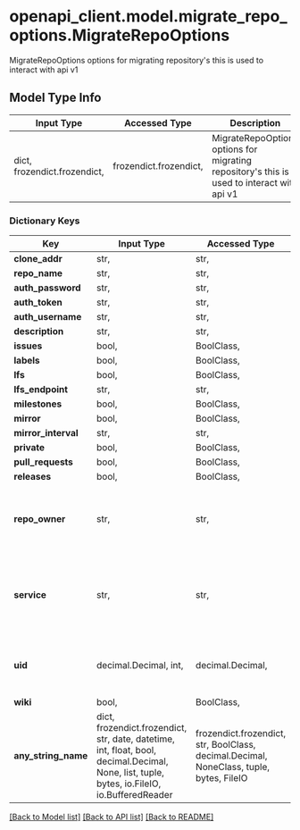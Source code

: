 # openapi_client.model.migrate_repo_options.MigrateRepoOptions

MigrateRepoOptions options for migrating repository's this is used to interact with api v1

## Model Type Info
Input Type | Accessed Type | Description | Notes
------------ | ------------- | ------------- | -------------
dict, frozendict.frozendict,  | frozendict.frozendict,  | MigrateRepoOptions options for migrating repository&#x27;s this is used to interact with api v1 | 

### Dictionary Keys
Key | Input Type | Accessed Type | Description | Notes
------------ | ------------- | ------------- | ------------- | -------------
**clone_addr** | str,  | str,  |  | 
**repo_name** | str,  | str,  |  | 
**auth_password** | str,  | str,  |  | [optional] 
**auth_token** | str,  | str,  |  | [optional] 
**auth_username** | str,  | str,  |  | [optional] 
**description** | str,  | str,  |  | [optional] 
**issues** | bool,  | BoolClass,  |  | [optional] 
**labels** | bool,  | BoolClass,  |  | [optional] 
**lfs** | bool,  | BoolClass,  |  | [optional] 
**lfs_endpoint** | str,  | str,  |  | [optional] 
**milestones** | bool,  | BoolClass,  |  | [optional] 
**mirror** | bool,  | BoolClass,  |  | [optional] 
**mirror_interval** | str,  | str,  |  | [optional] 
**private** | bool,  | BoolClass,  |  | [optional] 
**pull_requests** | bool,  | BoolClass,  |  | [optional] 
**releases** | bool,  | BoolClass,  |  | [optional] 
**repo_owner** | str,  | str,  | Name of User or Organisation who will own Repo after migration | [optional] 
**service** | str,  | str,  |  | [optional] must be one of ["git", "github", "gitea", "gitlab", ] 
**uid** | decimal.Decimal, int,  | decimal.Decimal,  | deprecated (only for backwards compatibility) | [optional] value must be a 64 bit integer
**wiki** | bool,  | BoolClass,  |  | [optional] 
**any_string_name** | dict, frozendict.frozendict, str, date, datetime, int, float, bool, decimal.Decimal, None, list, tuple, bytes, io.FileIO, io.BufferedReader | frozendict.frozendict, str, BoolClass, decimal.Decimal, NoneClass, tuple, bytes, FileIO | any string name can be used but the value must be the correct type | [optional]

[[Back to Model list]](../../README.md#documentation-for-models) [[Back to API list]](../../README.md#documentation-for-api-endpoints) [[Back to README]](../../README.md)

